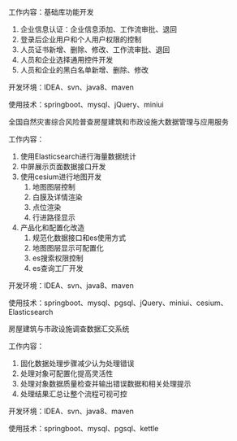 工作内容：基础库功能开发

1. 企业信息认证：企业信息添加、工作流审批、退回
2. 登录后企业用户和个人用户权限的控制
3. 人员证书新增、删除、修改、工作流审批、退回
4. 人员和企业选择通用控件开发
5. 人员和企业的黑白名单新增、删除、修改

开发环境：IDEA、svn、java8、maven

使用技术：springboot、mysql、jQuery、miniui



全国自然灾害综合风险普查房屋建筑和市政设施大数据管理与应用服务

工作内容：

1. 使用Elasticsearch进行海量数据统计
2. 中屏展示页面数据接口开发
3. 使用cesium进行地图开发
   1. 地图图层控制
   2. 白膜及详情渲染
   3. 点位渲染
   4. 行进路径显示
4. 产品化和配置化改造
   1. 规范化数据接口和es使用方式
   2. 地图图层显示可配置化
   3. es搜索权限控制
   4. es查询工厂开发

开发环境：IDEA、svn、java8、maven

使用技术：springboot、mysql、pgsql、jQuery、miniui、cesium、Elasticsearch



房屋建筑与市政设施调查数据汇交系统

工作内容：

1. 固化数据处理步骤减少认为处理错误
2. 处理对象可配置化提高灵活性
3. 处理对象数据质量检查并输出错误数据和相关处理提示
4. 处理结果汇总让整个流程可视可控

开发环境：IDEA、svn、java8、maven

使用技术：springboot、mysql、pgsql、kettle
